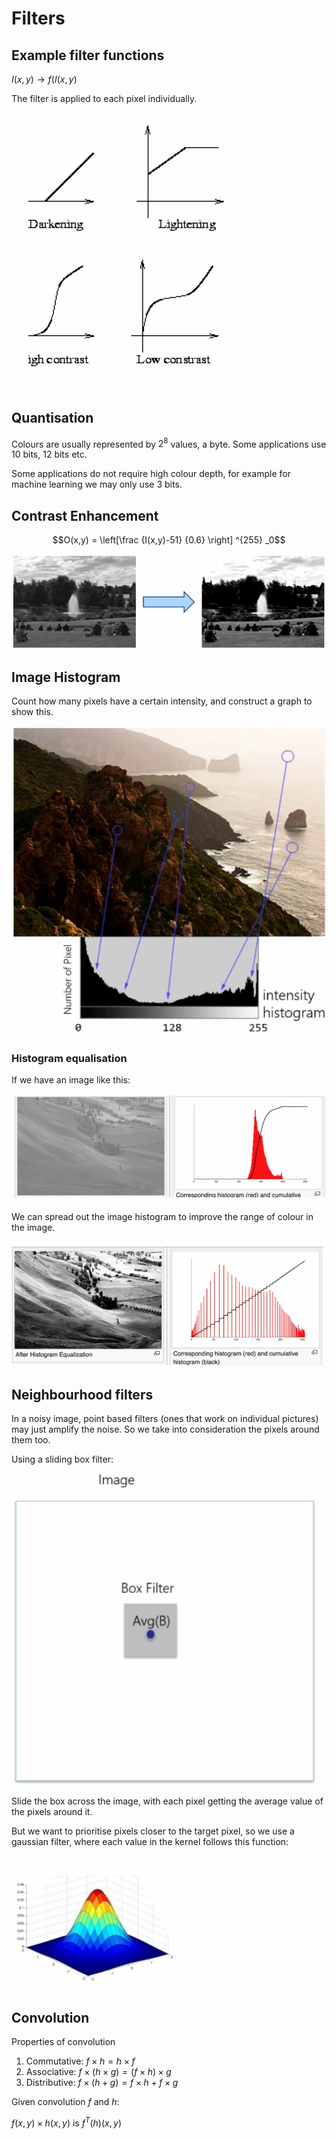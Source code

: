 # Filters

## Example filter functions

$I(x,y) \to f(I(x,y)$

The filter is applied to each pixel individually.

![](assets/2024-10-16-15-30-52.png)

## Quantisation

Colours are usually represented by $2^8$ values, a byte. Some applications use 10 bits, 12 bits etc. 

Some applications do not require high colour depth, for example for machine learning we may only use 3 bits. 

## Contrast Enhancement

$$O(x,y) = \left[\frac {I(x,y)-51} {0.6} \right] ^{255} _0$$

![](assets/2024-10-16-15-38-38.png)

## Image Histogram

Count how many pixels have a certain intensity, and construct a graph to show this.

![](assets/2024-10-16-15-40-08.png)

### Histogram equalisation

If we have an image like this:

![](assets/2024-10-16-15-43-04.png)

We can spread out the image histogram to improve the range of colour in the image. 

![](assets/2024-10-16-15-44-57.png)

## Neighbourhood filters

In a noisy image, point based filters (ones that work on individual pictures) may just amplify the noise. So we take into consideration the pixels around them too. 

Using a sliding box filter:

![](assets/2024-10-16-15-48-18.png)

Slide the box across the image, with each pixel getting the average value of the pixels around it. 

But we want to prioritise pixels closer to the target pixel, so we use a gaussian filter, where each value in the kernel follows this function:

![](assets/2024-10-16-15-49-19.png)

## Convolution

Properties of convolution
1. Commutative: $f \times h = h \times f$
2. Associative: $f \times (h \times g) = (f \times h) \times g$
3. Distributive: $f \times (h + g) = f \times h + f \times g$

Given convolution $f$ and $h$:

$f(x,y) \times h(x,y)$ is $f^T(h)(x,y)$